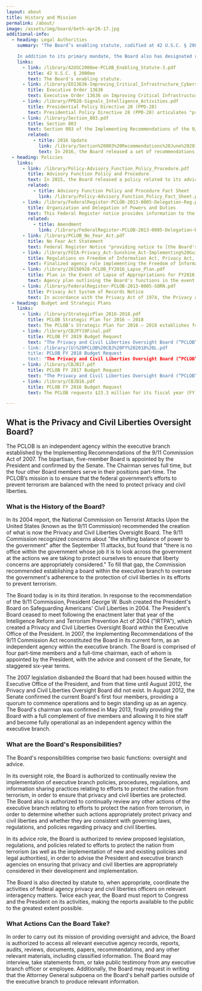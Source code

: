 ```yaml
---
layout: about
title: History and Mission
permalink: /about/
image: /assets/img/board/beth-apr26-17.jpg
additional-info:
  - heading: Legal Authorities
    summary: "The Board’s enabling statute, codified at 42 U.S.C. § 2000ee, vests it with two fundamental authorities: (1) to review and analyze actions the executive branch takes to protect the nation from terrorism, ensuring that the need for such actions is balanced with the need to protect privacy and civil liberties, and (2) to ensure that liberty concerns are appropriately considered in the development and implementation of laws, regulations, and policies related to efforts to protect the nation from terrorism.

    In addition to its primary mandate, the Board also has designated roles under the following legal authorities:"
    links:
      - link: /library/42USC2000ee-PCLOB_Enabling_Statute-3.pdf
        title: 42 U.S.C. § 2000ee
        text: The Board's enabling statute.
      - link: /library/EO13636-Improving_Critical_Infrastructure_Cybersecurity.pdf
        title: Executive Order 13636
        text: Executive Order 13636 on Improving Critical Infrastructure Cybersecurity, issued in February 2013, calls upon multiple agencies to research and create a Cybersecurity Framework to minimize the risk of a cyber attack on critical infrastructure. Section 5 of the executive order requires the Department of Homeland Security to prepare a report, in consultation with the PCLOB, recommending ways to mitigate the privacy and civil liberties risks created by cybersecurity measures adopted under the order. The report must be reviewed on an annual basis and revised as necessary.
      - link: /library/PPD28-Signals_Intelligence_Activities.pdf
        title: Presidential Policy Directive 28 (PPD-28)
        text: Presidential Policy Directive 28 (PPD-28) articulates "principles to guide why, whether, when, and how the United States conducts signals intelligence activities for authorized foreign intelligence and counterintelligence purposes." In the directive, the President encouraged the Board to provide him with an assessment of the implementation of any matters contained in the directive that fall within the Board’s mandate.
      - link: /library/Section_803.pdf
        title: Section 803
        text: Section 803 of the Implementing Recommendations of the 9/11 Commission Act directs the privacy and civil liberties officers of eight federal agencies – and any additional agency designated by the Board – to submit periodic reports to the PCLOB regarding the reviews they have undertaken during the reporting period, the type of advice provided and the response given to such advice, and the number and nature of the complaints received by the agency for alleged violations, along with a summary of the disposition of such complaints. The PCLOB's enabling statute directs the Board to receive these reports and, when appropriate, make recommendations to the privacy and civil liberties officers regarding their activities.
        related:
          - title: 2016 Update
            link: /library/Section%20803%20Recommendations%20June%202016.pdf
            text: In 2016, the Board released a set of recommendations, which were approved unanimously by the Board, to provide guidance to other federal agencies to improve the reports they file under Section 803.
  - heading: Policies
    links:
      - link: /library/Policy-Advisory_Function_Policy_Procedure.pdf
        title: Advisory Function Policy and Procedure
        text: In 2015, the Board released a policy related to its advice responsibilities. The document, which is titled, “Advisory Function Policy and Procedure,” is intended to clarify the Board’s advice function and thereby provide a clear path for federal agencies and components to engage with the Board in early stages of the process of a new agency policy, rule, or regulation being developed.
        related:
          - title: Advisory Function Policy and Procedure Fact Sheet
            link: /library/Policy-Advisory_Function_Policy_Fact_Sheet.pdf
      - link: /library/FederalRegister-PCLOB-2013-0005-Delegation-Reg.pdf
        title: Organization and Delegation of Powers and Duties
        text: This Federal Register notice provides information to the public about the Board’s organization, function, and operations.
        related:
          - title: Amendment
            link: /library/FederalRegister-PCLOB-2013-0005-Delegation-Reg-Amendment.pdf
      - link: /library/PCLOB_No_Fear_Act.pdf
        title: No Fear Act Statement
        text: Federal Register Notice "providing notice to [the Board's] employees, former employees, and applicants for Board employment about the rights and remedies available to them under the federal anti-discrimination, whistleblower protection, and retaliation laws."
      - link: /library/FOIA-Privacy_Act-Sunshine_Act-Implementing%20Guidelines.pdf
        title: Regulations on Freedom of Information Act, Privacy Act, and Sunshine Act
        text: Finalized agency rule implementing the Freedom of Information Act, the Privacy Act of 1974, and the Government in the Sunshine Act. This rule describes the procedures for members of the public to request access to PCLOB records. In addition, this rule also includes procedures for the Board’s responses to these requests, including the timeframe for response and applicable fees.
      - link: /library/20150928-PCLOB_FY2016_Lapse_Plan.pdf
        title: Plan in the Event of Lapse of Appropriations for FY2016
        text: Agency plan outlining the Board's functions in the event of a lapse in appropriations for Fiscal Year 2016.
      - link: /library/FederalRegister-PCLOB-2013-0005-SORN.pdf
        title: Privacy Act System of Records Notice
        text: In accordance with the Privacy Act of 1974, the Privacy and Civil Liberties Oversight Board created a system of records titled, "PCLOB–1, Freedom of Information Act and Privacy Act Request Files."
  - heading: Budget and Strategic Plans
    links:
      - link: /library/StrategicPlan_2016-2018.pdf
        title: PCLOB Strategic Plan for 2016 – 2018
        text: The PCLOB’s Strategic Plan for 2016 – 2018 establishes four strategic goals to support the agency’s mission and guide its efforts through 2018. These cover the Board’s oversight reviews; its advice to the President and other elements of the executive branch; its strategies to inform Congress, the President, and the public; and the Board’s continued focus on refining the agency’s own capabilities and internal procedures.
      - link: /library/CBJFY19Final.pdf
        title: PCLOB FY 2019 Budget Request
        text: "The Privacy and Civil Liberties Oversight Board (“PCLOB” or the “Board”) requests $XXX million and is awaiting a blurp from PCLOB leadership.
      - link: /library/(U)%20PCLOB%20CBJ%20FY%202018%20L.pdf
        title: PCLOB FY 2018 Budget Request
        text: "The Privacy and Civil Liberties Oversight Board (“PCLOB” or the “Board”) requests $8 million (and no new positions) for its FY 2018 Budget Request. The PCLOB’s FY 2018 Request will allow the PCLOB to continue fulfilling its mission requirements: to conduct oversight and provide advice to ensure that efforts taken by the executive branch to protect the nation from terrorism are appropriately balanced with the need to protect privacy and civil liberties, while operating as an established agency with a growing infrastructure and increasingly comprehensive operating policies and procedures."
      - link: /library/CBJB17.pdf
        title: PCLOB FY 2017 Budget Request
        text: "The Privacy and Civil Liberties Oversight Board (“PCLOB” or the “Board”) requests $10,081 thousand (and no new positions) for its fiscal year (“FY”) 2017 budget request. This request would sustain the funding level set in the Board’s FY 2016 budget request with no requested increase to resources. The FY 2017 budget will allow the Board to continue its statutory mission: to conduct oversight and provide advice to ensure that efforts taken by the executive branch to protect the nation from terrorism are appropriately balanced with the need to protect privacy and civil liberties."
      - link: /library/CBJB16.pdf
        title: PCLOB FY 2016 Budget Request
        text: The PCLOB requests $23.3 million for its fiscal year (FY) 2016 budget request. This request represents an increase of $15.8 million over the Board’s FY 2015 budget. This change between FY 2015 and FY 2016 not only includes an increase of 12 positions, but is due primarily to a one-time increase of $13.2 million for the Board’s required physical move in 2016. The funding requested for the 2016 move is a one-time expense which is required because the building housing the Board’s current office is being torn down, and the Board must move to a new location where it can handle classified information and operate in a Sensitive Compartmented Information Facility (SCIF).

---
```


## What is the Privacy and Civil Liberties Oversight Board?
The PCLOB is an independent agency within the executive branch established by the Implementing Recommendations of the 9/11 Commission Act of 2007. The bipartisan, five-member Board is appointed by the President and confirmed by the Senate. The Chairman serves full time, but the four other Board members serve in their positions part-time. The PCLOB’s mission is to ensure that the federal government’s efforts to prevent terrorism are balanced with the need to protect privacy and civil liberties.​


### What is the History of the Board?
In its 2004 report, the National Commission on Terrorist Attacks Upon the United States (known as the 9/11 Commission) recommended the creation of what is now the Privacy and Civil Liberties Oversight Board. The 9/11 Commission recognized concerns about "the shifting balance of power to the government" after the September 11 attacks, but found that "there is no office within the government whose job it is to look across the government at the actions we are taking to protect ourselves to ensure that liberty concerns are appropriately considered." To fill that gap, the Commission recommended establishing a board within the executive branch to oversee the government's adherence to the protection of civil liberties in its efforts to prevent terrorism.

The Board today is in its third iteration. In response to the recommendation of the 9/11 Commission, President George W. Bush created the President's Board on Safeguarding Americans' Civil Liberties in 2004. The President's Board ceased to meet following the enactment later that year of the Intelligence Reform and Terrorism Prevention Act of 2004 ("IRTPA"), which created a Privacy and Civil Liberties Oversight Board within the Executive Office of the President. In 2007, the Implementing Recommendations of the 9/11 Commission Act reconstituted the Board in its current form, as an independent agency within the executive branch. The Board is comprised of four part-time members and a full-time chairman, each of whom is​ appointed by the President, with the advice and consent of the Senate, for staggered six-year terms.

The 2007 legislation disbanded the Board that had been housed within the Executive Office of the President, and from that time until August 2012, the Privacy and Civil Liberties Oversight Board did not exist. In August 2012, the Senate confirmed the current Board's first four members, providing a quorum to commence operations and to begin standing up as an agency. The Board's chairman was confirmed in May 2013, finally providing the Board with a full complement of five members and allowing it to hire staff and become fully operational as an independent agency within the executive branch.

### What are the Board's Responsibilities?
The Board's responsibilities comprise two basic functions: oversight and advice.

In its oversight role, the Board is authorized to continually review the implementation of executive branch policies, procedures, regulations, and information sharing practices relating to efforts to protect the nation from terrorism, in order to ensure that privacy and civil liberties are protected. The Board also is authorized to continually review any other actions of the executive branch relating to efforts to protect the nation from terrorism, in order to determine whether such actions appropriately protect privacy and civil liberties and whether they are consistent with governing laws, regulations, and policies regarding privacy and civil liberties.

In its advice role, the Board is authorized to review proposed legislation, regulations, and policies related to efforts to protect the nation from terrorism (as well as the implementation of new and existing policies and legal authorities), in order to advise the President and executive branch agencies on ensuring that privacy and civil liberties are appropriately considered in their development and implementation.

The Board is also directed by statute to, when appropriate, coordinate the activities of federal agency privacy and civil liberties officers on relevant interagency matters. Twice each year, the Board must report to Congress and the President on its activities, making the reports available to the public to the greatest extent possible.


### What Actions Can the Board Take?
In order to carry out its mission of providing oversight and advice, the Board is authorized to access all relevant executive agency records, reports, audits, reviews, documents, papers, recommendations, and any other relevant materials, including classified information. The Board may interview, take statements from, or take public testimony from any executive branch officer or employee. Additionally, the Board may request in writing that the Attorney General subpoena on the Board's behalf parties outside of the executive branch to produce relevant information.
